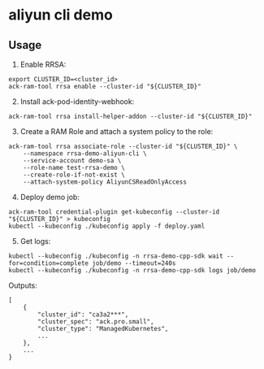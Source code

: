 # aliyun cli demo

## Usage

1. Enable RRSA:

```
export CLUSTER_ID=<cluster_id>
ack-ram-tool rrsa enable --cluster-id "${CLUSTER_ID}"
```

2. Install ack-pod-identity-webhook:

```
ack-ram-tool rrsa install-helper-addon --cluster-id "${CLUSTER_ID}"
```

3. Create a RAM Role and attach a system policy to the role:

```
ack-ram-tool rrsa associate-role --cluster-id "${CLUSTER_ID}" \
    --namespace rrsa-demo-aliyun-cli \
    --service-account demo-sa \
    --role-name test-rrsa-demo \
    --create-role-if-not-exist \
    --attach-system-policy AliyunCSReadOnlyAccess
```

4. Deploy demo job:

```
ack-ram-tool credential-plugin get-kubeconfig --cluster-id "${CLUSTER_ID}" > kubeconfig
kubectl --kubeconfig ./kubeconfig apply -f deploy.yaml
```

5. Get logs:

```
kubectl --kubeconfig ./kubeconfig -n rrsa-demo-cpp-sdk wait --for=condition=complete job/demo --timeout=240s
kubectl --kubeconfig ./kubeconfig -n rrsa-demo-cpp-sdk logs job/demo
```

Outputs:

```
[
	{
		"cluster_id": "ca3a2***",
		"cluster_spec": "ack.pro.small",
		"cluster_type": "ManagedKubernetes",
		...
	},
	...
}
```
